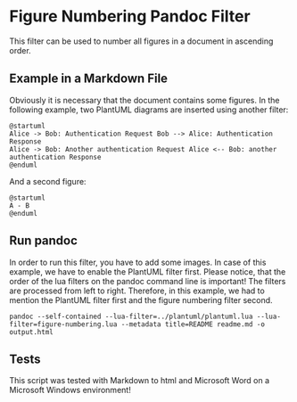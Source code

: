 # Figure Numbering Pandoc Filter
This filter can be used to number all figures in a document in ascending order.

## Example in a Markdown File
Obviously it is necessary that the document contains some figures. In the following example, two PlantUML diagrams are inserted using another filter:

```{.plantuml caption="This is my first diagram. The Figure Numbering Filter will change this caption and adds the prefix 'Figure' with a number."}
@startuml
Alice -> Bob: Authentication Request Bob --> Alice: Authentication Response
Alice -> Bob: Another authentication Request Alice <-- Bob: another authentication Response
@enduml
```

And a second figure:

```{.plantuml caption="This is my second diagram."}
@startuml
A - B
@enduml
```

## Run pandoc
In order to run this filter, you have to add some images. In case of this example, we have to enable the PlantUML filter first. Please notice, that the order of the lua filters on the pandoc command line is important! The filters are processed from left to right. Therefore, in this example, we had to mention the PlantUML filter first and the figure numbering filter second.

```
pandoc --self-contained --lua-filter=../plantuml/plantuml.lua --lua-filter=figure-numbering.lua --metadata title=README readme.md -o output.html
```

## Tests
This script was tested with Markdown to html and Microsoft Word on a Microsoft Windows environment!
